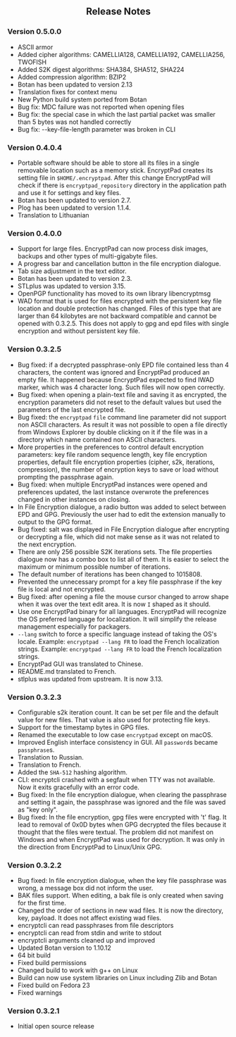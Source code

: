 <style type="text/css">
h2
{
    text-align: center;
}
</style>
## Release Notes ##

### Version 0.5.0.0

* ASCII armor
* Added cipher algorithms: CAMELLIA128, CAMELLIA192, CAMELLIA256, TWOFISH
* Added S2K digest algorithms: SHA384, SHA512, SHA224
* Added compression algorithm: BZIP2
* Botan has been updated to version 2.13
* Translation fixes for context menu
* New Python build system ported from Botan
* Bug fix: MDC failure was not reported when opening files
* Bug fix: the special case in which the last partial packet was smaller than 5 bytes was not handled correctly
* Bug fix: --key-file-length parameter was broken in CLI

### Version 0.4.0.4

* Portable software should be able to store all its files in a single removable location such as a memory stick. EncryptPad creates its setting file in `$HOME/.encryptpad`. After this change EncryptPad will check if there is `encryptpad_repository` directory in the application path and use it for settings and key files.
* Botan has been updated to version 2.7.
* Plog has been updated to version 1.1.4.
* Translation to Lithuanian

### Version 0.4.0.0

* Support for large files. EncryptPad can now process disk images, backups and other types of multi-gigabyte files.
* A progress bar and cancellation button in the file encryption dialogue.
* Tab size adjustment in the text editor.
* Botan has been updated to version 2.3.
* STLplus was updated to version 3.15.
* OpenPGP functionality has moved to its own library libencryptmsg
* WAD format that is used for files encrypted with the persistent key file location and double protection has changed. Files of this type that are larger than 64 kilobytes are not backward compatible and cannot be opened with 0.3.2.5. This does not apply to gpg and epd files with single encryption and without persistent key file.

### Version 0.3.2.5

* Bug fixed: if a decrypted passphrase-only EPD file contained less than 4 characters, the content was ignored and EncryptPad produced an empty file. It happened because EncryptPad expected to find IWAD marker, which was 4 character long. Such files will now open correctly.
* Bug fixed: when opening a plain-text file and saving it as encrypted, the encryption parameters did not reset to the default values but used the parameters of the last encrypted file.
* Bug fixed: the `encryptpad` `file` command line parameter did not support non ASCII characters. As result it was not possible to open a file directly from Windows Explorer by double clicking on it if the file was in a directory which name contained non ASCII characters.
* More properties in the preferences to control default encryption parameters: key file random sequence length, key file encryption properties, default file encryption properties (cipher, s2k, iterations, compression), the number of encryption keys to save or load without prompting the passphrase again.
* Bug fixed: when multiple EncryptPad instances were opened and preferences updated, the last instance overwrote the preferences changed in other instances on closing.
* In File Encryption dialogue, a radio button was added to select between EPD and GPG. Previously the user had to edit the extension manually to output to the GPG format.
* Bug fixed: salt was displayed in File Encryption dialogue after encrypting or decrypting a file, which did not make sense as it was not related to the next encryption.
* There are only 256 possible S2K iterations sets. The file properties dialogue now has a combo box to list all of them. It is easier to select the maximum or minimum possible number of iterations.
* The default number of iterations has been changed to 1015808.
* Prevented the unnecessary prompt for a key file passphrase if the key file is local and not encrypted.
* Bug fixed: after opening a file the mouse cursor changed to arrow shape when it was over the text edit area. It is now `I` shaped as it should.
* Use one EncryptPad binary for all languages. EncryptPad will recognize the OS preferred language for localization. It will simplify the release management especially for packagers.
* `--lang` switch to force a specific language instead of taking the OS's locale. Example: `encryptpad --lang FR` to load the French localization strings. Example: `encryptpad --lang FR` to load the French localization strings.
* EncryptPad GUI was translated to Chinese.
* README.md translated to French.
* stlplus was updated from upstream. It is now 3.13.


### Version 0.3.2.3

* Configurable s2k iteration count. It can be set per file and the default value for new files. That value is also used for protecting file keys.
* Support for the timestamp bytes in GPG files.
* Renamed the executable to low case `encryptpad` except on macOS.
* Improved English interface consistency in GUI. All `password`s became `passphrase`s.
* Translation to Russian.
* Translation to French.
* Added the `SHA-512` hashing algorithm.
* CLI: encryptcli crashed with a segfault when TTY was not available. Now it exits gracefully with an error code.
* Bug fixed: In the file encryption dialogue, when clearing the passphrase and setting it again, the passphrase was ignored and the file was saved as "key only".
* Bug fixed: In the file encryption, gpg files were encrypted with 't' flag. It lead to removal of 0x0D bytes when GPG decrypted the files because it thought that the files were textual. The problem did not manifest on Windows and when EncryptPad was used for decryption. It was only in the direction from EncryptPad to Linux/Unix GPG.

### Version 0.3.2.2

* Bug fixed: In file encryption dialogue, when the key file passphrase was wrong, a message box did not inform the user.
* BAK files support. When editing, a bak file is only created when saving for the first time.
* Changed the order of sections in new wad files. It is now the directory, key, payload. It does not affect existing wad files.
* encryptcli can read passphrases from file descriptors
* encryptcli can read from stdin and write to stdout
* encryptcli arguments cleaned up and improved
* Updated Botan version to 1.10.12
* 64 bit build
* Fixed build permissions
* Changed build to work with g++ on Linux
* Build can now use system libraries on Linux including Zlib and Botan
* Fixed build on Fedora 23
* Fixed warnings

### Version 0.3.2.1

* Initial open source release

